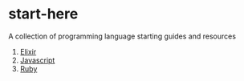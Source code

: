 # start-here
A collection of programming language starting guides and resources

1. [Elixir](https://github.com/joelbandi/elixir-start-here)
2. [Javascript](https://github.com/joelbandi/javascript-start-here)
3. [Ruby](https://github.com/joelbandi/ruby-start-here)
